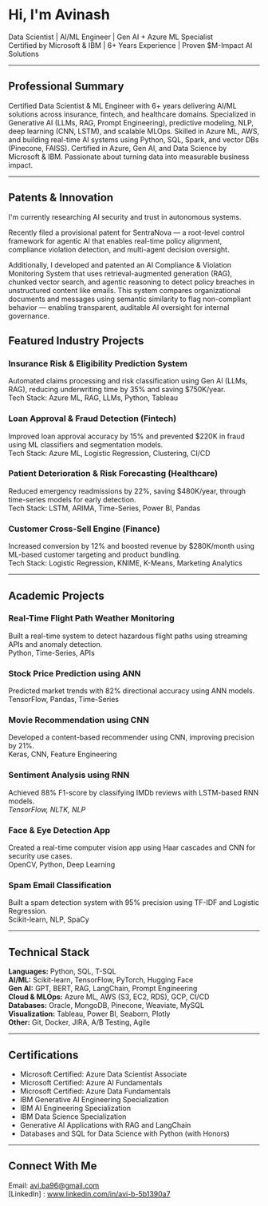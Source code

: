 # Hi, I'm Avinash

Data Scientist | AI/ML Engineer | Gen AI + Azure ML Specialist  
Certified by Microsoft & IBM | 6+ Years Experience | Proven $M-Impact AI Solutions  

---

## Professional Summary

Certified Data Scientist & ML Engineer with 6+ years delivering AI/ML solutions across insurance, fintech, and healthcare domains. Specialized in Generative AI (LLMs, RAG, Prompt Engineering), predictive modeling, NLP, deep learning (CNN, LSTM), and scalable MLOps. Skilled in Azure ML, AWS, and building real-time AI systems using Python, SQL, Spark, and vector DBs (Pinecone, FAISS). Certified in Azure, Gen AI, and Data Science by Microsoft & IBM. Passionate about turning data into measurable business impact.

---

## Patents & Innovation

I'm currently researching AI security and trust in autonomous systems.

Recently filed a provisional patent for SentraNova — a root-level control framework for agentic AI that enables real-time policy alignment, compliance violation detection, and multi-agent decision oversight.

Additionally, I developed and patented an AI Compliance & Violation Monitoring System that uses retrieval-augmented generation (RAG), chunked vector search, and agentic reasoning to detect policy breaches in unstructured content like emails. This system compares organizational documents and messages using semantic similarity to flag non-compliant behavior — enabling transparent, auditable AI oversight for internal governance.

## Featured Industry Projects

### Insurance Risk & Eligibility Prediction System  
Automated claims processing and risk classification using Gen AI (LLMs, RAG), reducing underwriting time by 35% and saving $750K/year.  
Tech Stack: Azure ML, RAG, LLMs, Python, Tableau

### Loan Approval & Fraud Detection (Fintech)  
Improved loan approval accuracy by 15% and prevented $220K in fraud using ML classifiers and segmentation models.  
Tech Stack: Azure ML, Logistic Regression, Clustering, CI/CD

### Patient Deterioration & Risk Forecasting (Healthcare)  
Reduced emergency readmissions by 22%, saving $480K/year, through time-series models for early detection.  
Tech Stack: LSTM, ARIMA, Time-Series, Power BI, Pandas

### Customer Cross-Sell Engine (Finance)  
Increased conversion by 12% and boosted revenue by $280K/month using ML-based customer targeting and product bundling.  
Tech Stack: Logistic Regression, KNIME, K-Means, Marketing Analytics

---

## Academic Projects

### Real-Time Flight Path Weather Monitoring  
Built a real-time system to detect hazardous flight paths using streaming APIs and anomaly detection.  
Python, Time-Series, APIs

### Stock Price Prediction using ANN  
Predicted market trends with 82% directional accuracy using ANN models.  
TensorFlow, Pandas, Time-Series

### Movie Recommendation using CNN  
Developed a content-based recommender using CNN, improving precision by 21%.  
Keras, CNN, Feature Engineering

### Sentiment Analysis using RNN  
Achieved 88% F1-score by classifying IMDb reviews with LSTM-based RNN models.  
*TensorFlow, NLTK, NLP*

### Face & Eye Detection App  
Created a real-time computer vision app using Haar cascades and CNN for security use cases.  
OpenCV, Python, Deep Learning

### Spam Email Classification  
Built a spam detection system with 95% precision using TF-IDF and Logistic Regression.  
Scikit-learn, NLP, SpaCy

---

## Technical Stack

**Languages:** Python, SQL, T-SQL  
**AI/ML:** Scikit-learn, TensorFlow, PyTorch, Hugging Face  
**Gen AI:** GPT, BERT, RAG, LangChain, Prompt Engineering  
**Cloud & MLOps:** Azure ML, AWS (S3, EC2, RDS), GCP, CI/CD  
**Databases:** Oracle, MongoDB, Pinecone, Weaviate, MySQL  
**Visualization:** Tableau, Power BI, Seaborn, Plotly  
**Other:** Git, Docker, JIRA, A/B Testing, Agile

---

## Certifications

- Microsoft Certified: Azure Data Scientist Associate  
- Microsoft Certified: Azure AI Fundamentals  
- Microsoft Certified: Azure Data Fundamentals  
- IBM Generative AI Engineering Specialization  
- IBM AI Engineering Specialization  
- IBM Data Science Specialization  
- Generative AI Applications with RAG and LangChain  
- Databases and SQL for Data Science with Python (with Honors)

---

## Connect With Me

Email: avi.ba96@gmail.com  
[LinkedIn] : www.linkedin.com/in/avi-b-5b1390a7



